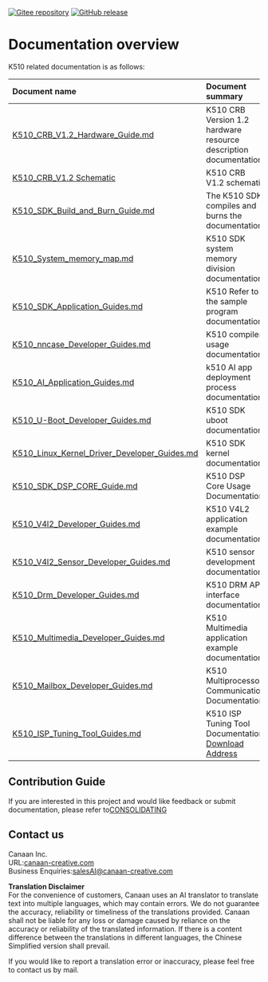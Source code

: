 [![Gitee repository](https://img.shields.io/badge/gitee-repository-blue?logo=gitee&style=plastic)](https://gitee.com/kendryte/k510_docs)
[![GitHub release](https://img.shields.io/github/v/release/kendryte/k510_docs?color=brightgreen&display_name=tag&logo=github&style=plastic)](https://github.com/kendryte/k510_docs/releases)

# Documentation overview

K510 related documentation is as follows:

| Document name | Document summary |
| :-- | :-- |
| [K510_CRB_V1.2_Hardware_Guide.md](K510_CRB_V1.2_Hardware_Guide.md) | K510 CRB Version 1.2 hardware resource description documentation |
| [K510_CRB_V1.2 Schematic](https://github.com/kendryte/k510_docs/releases/download/v1.5/K510_CRB_Schematic.zip) | K510 CRB V1.2 schematic|
| [K510_SDK_Build_and_Burn_Guide.md](K510_SDK_Build_and_Burn_Guide.md) | The K510 SDK compiles and burns the documentation |
| [K510_System_memory_map.md](K510_System_memory_map.md) | K510 SDK system memory division documentation |
| [K510_SDK_Application_Guides.md](K510_SDK_Application_Guides.md) | K510 Refer to the sample program documentation |
| [K510_nncase_Developer_Guides.md](K510_nncase_Developer_Guides.md) | K510 compiler usage documentation |
| [K510_AI_Application_Guides.md](K510_AI_Application_Guides.md) | k510 AI app deployment process documentation |
| [K510_U-Boot_Developer_Guides.md](K510_U-Boot_Developer_Guides.md) | K510 SDK uboot documentation |
| [K510_Linux_Kernel_Driver_Developer_Guides.md](K510_Linux_Kernel_Driver_Developer_Guides.md) | K510 SDK kernel documentation |
| [K510_SDK_DSP_CORE_Guide.md](K510_SDK_DSP_CORE_Guide.md) | K510 DSP Core Usage Documentation |
| [K510_V4l2_Developer_Guides.md](K510_V4l2_Developer_Guides.md) | K510 V4L2 application example documentation |
| [K510_V4l2_Sensor_Developer_Guides.md](K510_V4l2_Sensor_Developer_Guides.md) | K510 sensor development documentation |
| [K510_Drm_Developer_Guides.md](K510_Drm_Developer_Guides.md) | K510 DRM API interface documentation |
| [K510_Multimedia_Developer_Guides.md](K510_Multimedia_Developer_Guides.md) | K510 Multimedia application example documentation |
| [K510_Mailbox_Developer_Guides.md](K510_Mailbox_Developer_Guides.md) | K510 Multiprocessor Communication Documentation |
| [K510_ISP_Tuning_Tool_Guides.md](K510_ISP_Tuning_Tool_Guides.md) | K510 ISP Tuning Tool Documentation [Download Address](https://github.com/kendryte/k510_isp_tuning_tool/releases) |

## Contribution Guide

If you are interested in this project and would like feedback or submit documentation, please refer to[CONSOLIDATING](/.github/CONTRIBUTING.md)

## Contact us

Canaan Inc.  
URL:[canaan-creative.com](https://canaan-creative.com/)  
Business Enquiries:[salesAI@canaan-creative.com](mailto:salesAI@canaan-creative.com)

**Translation Disclaimer**  
For the convenience of customers, Canaan uses an AI translator to translate text into multiple languages, which may contain errors. We do not guarantee the accuracy, reliability or timeliness of the translations provided. Canaan shall not be liable for any loss or damage caused by reliance on the accuracy or reliability of the translated information. If there is a content difference between the translations in different languages, the Chinese Simplified version shall prevail.

If you would like to report a translation error or inaccuracy, please feel free to contact us by mail.
